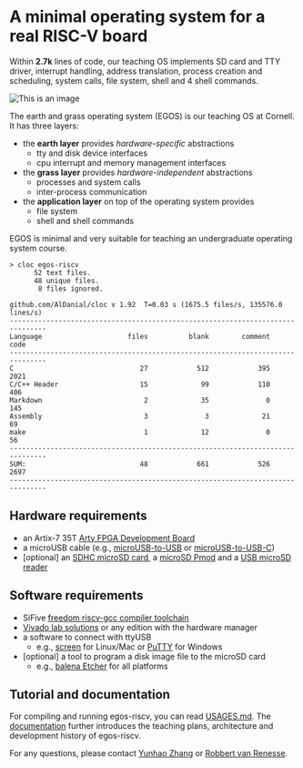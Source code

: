 # A minimal operating system for a real RISC-V board

Within **2.7k** lines of code, our teaching OS implements SD card and TTY driver, interrupt handling, address translation, process creation and scheduling, system calls, file system, shell and 4 shell commands.

![This is an image](https://dolobyte.net/print/egos-riscv.jpg)

The earth and grass operating system (EGOS) is our teaching OS at Cornell. It has three layers: 

* the **earth layer** provides *hardware-specific* abstractions
    * tty and disk device interfaces
    * cpu interrupt and memory management interfaces
* the **grass layer** provides *hardware-independent* abstractions
    * processes and system calls
    * inter-process communication
* the **application layer** on top of the operating system provides
    * file system
    * shell and shell commands

EGOS is minimal and very suitable for teaching an undergraduate operating system course.

```shell
> cloc egos-riscv
      52 text files.
      48 unique files.                              
       8 files ignored.

github.com/AlDanial/cloc v 1.92  T=0.03 s (1675.5 files/s, 135576.0 lines/s)
-------------------------------------------------------------------------------
Language                     files          blank        comment           code
-------------------------------------------------------------------------------
C                               27            512            395           2021
C/C++ Header                    15             99            110            406
Markdown                         2             35              0            145
Assembly                         3              3             21             69
make                             1             12              0             56
-------------------------------------------------------------------------------
SUM:                            48            661            526           2697
-------------------------------------------------------------------------------
```

## Hardware requirements
* an Artix-7 35T [Arty FPGA Development Board](https://digilent.com/shop/arty-a7-artix-7-fpga-development-board/)
* a microUSB cable (e.g., [microUSB-to-USB](https://www.amazon.com/CableCreation-Charging-Shielded-Charger-Compatible/dp/B07CKXQ9NB?ref_=ast_sto_dp&th=1&psc=1) or [microUSB-to-USB-C](https://www.amazon.com/dp/B0744BKDRD?psc=1&ref=ppx_yo2_dt_b_product_details))
* [optional] an [SDHC microSD card](https://www.amazon.com/dp/B073K14CVB?ref=ppx_yo2_dt_b_product_details&th=1), a [microSD Pmod](https://digilent.com/reference/pmod/pmodmicrosd/start?redirect=1) and a [USB microSD reader](https://www.amazon.com/dp/B07G5JV2B5?psc=1&ref=ppx_yo2_dt_b_product_details)

## Software requirements
* SiFive [freedom riscv-gcc compiler toolchain](https://github.com/sifive/freedom-tools/releases/tag/v2020.04.0-Toolchain.Only)
* [Vivado lab solutions](https://www.xilinx.com/support/download.html) or any edition with the hardware manager
* a software to connect with ttyUSB
    * e.g., [screen](https://linux.die.net/man/1/screen) for Linux/Mac or [PuTTY](https://www.putty.org/) for Windows
* [optional] a tool to program a disk image file to the microSD card 
    * e.g., [balena Etcher](https://www.balena.io/etcher/) for all platforms

## Tutorial and documentation

For compiling and running egos-riscv, you can read [USAGES.md](USAGES.md). 
The [documentation](../../../documentation) further introduces the teaching plans, architecture and development history of egos-riscv.

For any questions, please contact [Yunhao Zhang](https://dolobyte.net/) or [Robbert van Renesse](https://www.cs.cornell.edu/home/rvr/).
